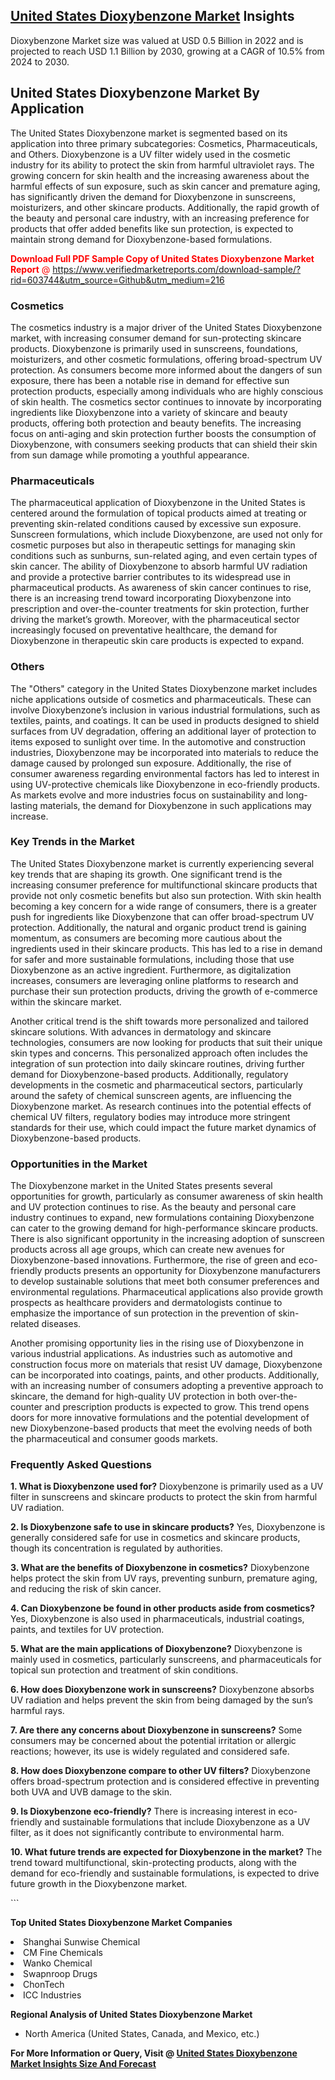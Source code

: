 <h2><a href="https://www.verifiedmarketreports.com/download-sample/?rid=603744&amp;utm_source=Github&amp;utm_medium=216" target="_blank">United States Dioxybenzone Market</a> Insights</h2><p>Dioxybenzone Market size was valued at USD 0.5 Billion in 2022 and is projected to reach USD 1.1 Billion by 2030, growing at a CAGR of 10.5% from 2024 to 2030.</p><p><h2>United States Dioxybenzone Market By Application</h2><p>The United States Dioxybenzone market is segmented based on its application into three primary subcategories: Cosmetics, Pharmaceuticals, and Others. Dioxybenzone is a UV filter widely used in the cosmetic industry for its ability to protect the skin from harmful ultraviolet rays. The growing concern for skin health and the increasing awareness about the harmful effects of sun exposure, such as skin cancer and premature aging, has significantly driven the demand for Dioxybenzone in sunscreens, moisturizers, and other skincare products. Additionally, the rapid growth of the beauty and personal care industry, with an increasing preference for products that offer added benefits like sun protection, is expected to maintain strong demand for Dioxybenzone-based formulations. <p><span class=""><span style="color: #ff0000;"><strong>Download Full PDF Sample Copy of United States Dioxybenzone Market Report</strong> @ </span><a href="https://www.verifiedmarketreports.com/download-sample/?rid=603744&amp;utm_source=Github&amp;utm_medium=216" target="_blank">https://www.verifiedmarketreports.com/download-sample/?rid=603744&amp;utm_source=Github&amp;utm_medium=216</a></span></p></p><h3>Cosmetics</h3><p>The cosmetics industry is a major driver of the United States Dioxybenzone market, with increasing consumer demand for sun-protecting skincare products. Dioxybenzone is primarily used in sunscreens, foundations, moisturizers, and other cosmetic formulations, offering broad-spectrum UV protection. As consumers become more informed about the dangers of sun exposure, there has been a notable rise in demand for effective sun protection products, especially among individuals who are highly conscious of skin health. The cosmetics sector continues to innovate by incorporating ingredients like Dioxybenzone into a variety of skincare and beauty products, offering both protection and beauty benefits. The increasing focus on anti-aging and skin protection further boosts the consumption of Dioxybenzone, with consumers seeking products that can shield their skin from sun damage while promoting a youthful appearance.</p><h3>Pharmaceuticals</h3><p>The pharmaceutical application of Dioxybenzone in the United States is centered around the formulation of topical products aimed at treating or preventing skin-related conditions caused by excessive sun exposure. Sunscreen formulations, which include Dioxybenzone, are used not only for cosmetic purposes but also in therapeutic settings for managing skin conditions such as sunburns, sun-related aging, and even certain types of skin cancer. The ability of Dioxybenzone to absorb harmful UV radiation and provide a protective barrier contributes to its widespread use in pharmaceutical products. As awareness of skin cancer continues to rise, there is an increasing trend toward incorporating Dioxybenzone into prescription and over-the-counter treatments for skin protection, further driving the market’s growth. Moreover, with the pharmaceutical sector increasingly focused on preventative healthcare, the demand for Dioxybenzone in therapeutic skin care products is expected to expand.</p><h3>Others</h3><p>The "Others" category in the United States Dioxybenzone market includes niche applications outside of cosmetics and pharmaceuticals. These can involve Dioxybenzone’s inclusion in various industrial formulations, such as textiles, paints, and coatings. It can be used in products designed to shield surfaces from UV degradation, offering an additional layer of protection to items exposed to sunlight over time. In the automotive and construction industries, Dioxybenzone may be incorporated into materials to reduce the damage caused by prolonged sun exposure. Additionally, the rise of consumer awareness regarding environmental factors has led to interest in using UV-protective chemicals like Dioxybenzone in eco-friendly products. As markets evolve and more industries focus on sustainability and long-lasting materials, the demand for Dioxybenzone in such applications may increase.</p><h3>Key Trends in the Market</h3><p>The United States Dioxybenzone market is currently experiencing several key trends that are shaping its growth. One significant trend is the increasing consumer preference for multifunctional skincare products that provide not only cosmetic benefits but also sun protection. With skin health becoming a key concern for a wide range of consumers, there is a greater push for ingredients like Dioxybenzone that can offer broad-spectrum UV protection. Additionally, the natural and organic product trend is gaining momentum, as consumers are becoming more cautious about the ingredients used in their skincare products. This has led to a rise in demand for safer and more sustainable formulations, including those that use Dioxybenzone as an active ingredient. Furthermore, as digitalization increases, consumers are leveraging online platforms to research and purchase their sun protection products, driving the growth of e-commerce within the skincare market.</p><p>Another critical trend is the shift towards more personalized and tailored skincare solutions. With advances in dermatology and skincare technologies, consumers are now looking for products that suit their unique skin types and concerns. This personalized approach often includes the integration of sun protection into daily skincare routines, driving further demand for Dioxybenzone-based products. Additionally, regulatory developments in the cosmetic and pharmaceutical sectors, particularly around the safety of chemical sunscreen agents, are influencing the Dioxybenzone market. As research continues into the potential effects of chemical UV filters, regulatory bodies may introduce more stringent standards for their use, which could impact the future market dynamics of Dioxybenzone-based products.</p><h3>Opportunities in the Market</h3><p>The Dioxybenzone market in the United States presents several opportunities for growth, particularly as consumer awareness of skin health and UV protection continues to rise. As the beauty and personal care industry continues to expand, new formulations containing Dioxybenzone can cater to the growing demand for high-performance skincare products. There is also significant opportunity in the increasing adoption of sunscreen products across all age groups, which can create new avenues for Dioxybenzone-based innovations. Furthermore, the rise of green and eco-friendly products presents an opportunity for Dioxybenzone manufacturers to develop sustainable solutions that meet both consumer preferences and environmental regulations. Pharmaceutical applications also provide growth prospects as healthcare providers and dermatologists continue to emphasize the importance of sun protection in the prevention of skin-related diseases.</p><p>Another promising opportunity lies in the rising use of Dioxybenzone in various industrial applications. As industries such as automotive and construction focus more on materials that resist UV damage, Dioxybenzone can be incorporated into coatings, paints, and other products. Additionally, with an increasing number of consumers adopting a preventive approach to skincare, the demand for high-quality UV protection in both over-the-counter and prescription products is expected to grow. This trend opens doors for more innovative formulations and the potential development of new Dioxybenzone-based products that meet the evolving needs of both the pharmaceutical and consumer goods markets.</p><h3>Frequently Asked Questions</h3><p><strong>1. What is Dioxybenzone used for?</strong> Dioxybenzone is primarily used as a UV filter in sunscreens and skincare products to protect the skin from harmful UV radiation.</p><p><strong>2. Is Dioxybenzone safe to use in skincare products?</strong> Yes, Dioxybenzone is generally considered safe for use in cosmetics and skincare products, though its concentration is regulated by authorities.</p><p><strong>3. What are the benefits of Dioxybenzone in cosmetics?</strong> Dioxybenzone helps protect the skin from UV rays, preventing sunburn, premature aging, and reducing the risk of skin cancer.</p><p><strong>4. Can Dioxybenzone be found in other products aside from cosmetics?</strong> Yes, Dioxybenzone is also used in pharmaceuticals, industrial coatings, paints, and textiles for UV protection.</p><p><strong>5. What are the main applications of Dioxybenzone?</strong> Dioxybenzone is mainly used in cosmetics, particularly sunscreens, and pharmaceuticals for topical sun protection and treatment of skin conditions.</p><p><strong>6. How does Dioxybenzone work in sunscreens?</strong> Dioxybenzone absorbs UV radiation and helps prevent the skin from being damaged by the sun’s harmful rays.</p><p><strong>7. Are there any concerns about Dioxybenzone in sunscreens?</strong> Some consumers may be concerned about the potential irritation or allergic reactions; however, its use is widely regulated and considered safe.</p><p><strong>8. How does Dioxybenzone compare to other UV filters?</strong> Dioxybenzone offers broad-spectrum protection and is considered effective in preventing both UVA and UVB damage to the skin.</p><p><strong>9. Is Dioxybenzone eco-friendly?</strong> There is increasing interest in eco-friendly and sustainable formulations that include Dioxybenzone as a UV filter, as it does not significantly contribute to environmental harm.</p><p><strong>10. What future trends are expected for Dioxybenzone in the market?</strong> The trend toward multifunctional, skin-protecting products, along with the demand for eco-friendly and sustainable formulations, is expected to drive future growth in the Dioxybenzone market.</p>```</p><p><strong>Top United States Dioxybenzone Market Companies</strong></p><div data-test-id=""><p><li>Shanghai Sunwise Chemical</li><li> CM Fine Chemicals</li><li> Wanko Chemical</li><li> Swapnroop Drugs</li><li> ChonTech</li><li> ICC Industries</li></p><div><strong>Regional Analysis of&nbsp;United States Dioxybenzone Market</strong></div><ul><li dir="ltr"><p dir="ltr">North America&nbsp;(United States, Canada, and Mexico, etc.)</p></li></ul><p><strong>For More Information or Query, Visit @&nbsp;</strong><strong><a href="https://www.verifiedmarketreports.com/product/dioxybenzone-market/?utm_source=Github&amp;utm_medium=216" target="_blank">United States Dioxybenzone Market Insights Size And Forecast</a></strong></p></div>
